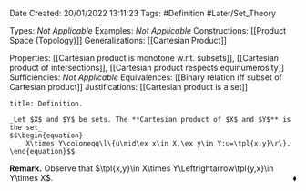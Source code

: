 <div class="topSpace"></div>

Date Created: 20/01/2022 13:11:23
Tags: #Definition #Later/Set_Theory

Types: _Not Applicable_
Examples: _Not Applicable_ 
Constructions: [[Product Space (Topology)]]
Generalizations: [[Cartesian Product]]

Properties: [[Cartesian product is monotone w.r.t. subsets]], [[Cartesian product of intersections]], [[Cartesian product respects equinumerosity]]
Sufficiencies: _Not Applicable_
Equivalences: [[Binary relation iff subset of Cartesian product]]
Justifications: [[Cartesian product is a set]]

``` ad-Definition
title: Definition.

_Let $X$ and $Y$ be sets. The **Cartesian product of $X$ and $Y$** is the set_
$$\begin{equation}
    X\times Y\coloneqq\l\{u\mid\ex x\in X,\ex y\in Y:u=\tpl{x,y}\r\}.
\end{equation}$$

```

**Remark.** Observe that $\tpl{x,y}\in X\times Y\Leftrightarrow\tpl{y,x}\in Y\times X$.<span style="float:right;">$\blacklozenge$</span>
